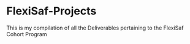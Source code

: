 # FlexiSaf-Projects
This is my compilation of all the Deliverables pertaining to the FlexiSaf Cohort Program
